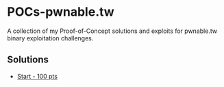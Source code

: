 # POCs-pwnable.tw
A collection of my Proof-of-Concept solutions and exploits for pwnable.tw binary exploitation challenges.

## Solutions
- [Start - 100 pts](https://github.com/ripp3rdoc/POCs-pwnable.tw/blob/main/start/start-poc.py)
